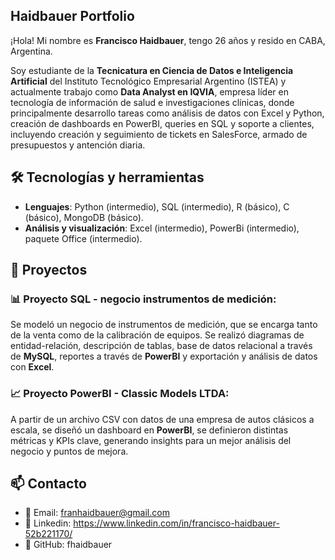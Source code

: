 ## Haidbauer Portfolio

¡Hola! Mi nombre es **Francisco Haidbauer**, tengo 26 años y resido en CABA, Argentina.

Soy estudiante de la **Tecnicatura en Ciencia de Datos e Inteligencia Artificial** del Instituto Tecnológico Empresarial Argentino (ISTEA) y actualmente trabajo como **Data Analyst en IQVIA**, empresa líder en tecnología de información de salud e investigaciones clínicas, donde principalmente desarrollo tareas como análisis de datos con Excel y Python, creación de dashboards en PowerBI, queries en SQL y soporte a clientes, incluyendo creación y seguimiento de tickets en SalesForce, armado de presupuestos y antención diaria.

## 🛠️ Tecnologías y herramientas
- **Lenguajes**: Python (intermedio), SQL (intermedio), R (básico), C (básico), MongoDB (básico).
- **Análisis y visualización**: Excel (intermedio), PowerBi (intermedio), paquete Office (intermedio).

## 🚀 Proyectos

### 📊 Proyecto SQL - negocio instrumentos de medición: 
Se modeló un negocio de instrumentos de medición, que se encarga tanto de la venta como de la calibración de equipos. Se realizó diagramas de entidad-relación, descripción de tablas, base de datos relacional a través de **MySQL**, reportes a través de **PowerBI** y exportación y análisis de datos con **Excel**.
### 📈 Proyecto PowerBI - Classic Models LTDA: 
A partir de un archivo CSV con datos de una empresa de autos clásicos a escala, se diseñó un dashboard en **PowerBI**, se definieron distintas métricas y KPIs clave, generando insights para un mejor análisis del negocio y puntos de mejora.

## 📫 Contacto
- 📧 Email: franhaidbauer@gmail.com
- 💼 Linkedin: https://www.linkedin.com/in/francisco-haidbauer-52b221170/
- 🐙 GitHub: fhaidbauer





